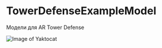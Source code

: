 # TowerDefenseExampleModel
Модели для AR Tower Defense

![Image of Yaktocat](https://github.com/pachevartem/images/blob/master/TDView.png)

